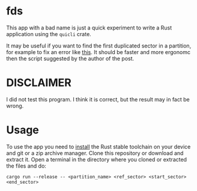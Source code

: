 # fds

This app with a bad name is just a quick experiment to write a Rust
application using the `quicli` crate.

It may be useful if you want to find the first duplicated sector in a partition,
for example to fix an error like [this](https://askubuntu.com/questions/327509/gparted-freeze-during-ntfs-partition-resize).
It should be faster and more ergonomc then the script suggested by the author of the post.

# DISCLAIMER
I did not test this program. I think it is correct, but the result may in fact be wrong.

# Usage
To use the app you need to [install](https://www.rust-lang.org/en-US/install.html)
the Rust stable toolchain on your device and git or a zip archive manager.
Clone this repository or download and extract it.
Open a terminal in the directory where you cloned or extracted the files and do:
```
cargo run --release -- <partition_name> <ref_sector> <start_sector> <end_sector>
```
